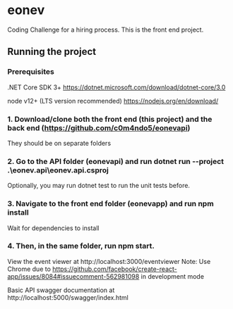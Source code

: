 # eonev

Coding Challenge for a hiring process. This is the front end project.

## Running the project

### Prerequisites

.NET Core SDK 3+ https://dotnet.microsoft.com/download/dotnet-core/3.0

node v12+ (LTS version recommended) https://nodejs.org/en/download/

### 1. Download/clone both the front end (this project) and the back end (https://github.com/c0m4ndo5/eonevapi)

They should be on separate folders

### 2. Go to the API folder (eonevapi) and run dotnet run --project .\eonev.api\eonev.api.csproj

Optionally, you may run dotnet test to run the unit tests before.

### 3. Navigate to the front end folder (eonevapp) and run npm install

Wait for dependencies to install

### 4. Then, in the same folder, run npm start.

View the event viewer at http://localhost:3000/eventviewer
Note: Use Chrome due to https://github.com/facebook/create-react-app/issues/8084#issuecomment-562981098 in development mode

Basic API swagger documentation at http://localhost:5000/swagger/index.html
